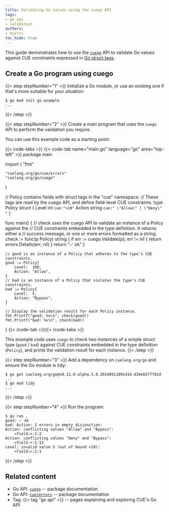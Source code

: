 ```yaml
---
title: Validating Go values using the cuego API
tags:
- go api
- validation
authors:
- myitcv
toc_hide: true
---
```


This guide demonstrates how to use the
[`cuego`](https://pkg.go.dev/cuelang.org/go/cuego#section-documentation)
API to validate Go values against CUE constraints expressed in
[Go struct tags](https://go.dev/ref/spec#Struct_types).

## Create a Go program using cuego

{{< step stepNumber="1" >}}
Initialize a Go module, or use an existing one if that's more suitable for your situation:

```text { title="TERMINAL" type="terminal" codeToCopy="Z28gbW9kIGluaXQgZ28uZXhhbXBsZQ==" }
$ go mod init go.example
...
```
{{< /step >}}

{{< step stepNumber="2" >}}
Create a main program that uses the `cuego` API to perform the validation you require.

You can use this example code as a starting point:

{{< code-tabs >}}
{{< code-tab name="main.go" language="go" area="top-left" >}}
package main

import (
	"fmt"

	"cuelang.org/go/cue/errors"
	"cuelang.org/go/cuego"
)

// Policy contains fields with struct tags in the "cue" namespace.
// These tags are read by the cuego API, and define field-level CUE constraints.
type Policy struct {
	Level  int    `cue:">10"`
	Action string `cue:" \"Allow\" | \"Deny\" "`
}

func main() {
	// check uses the cuego API to validate an instance of a Policy against the
	// CUE constraints embedded in the type definition. It returns either a
	// success message, or one or more errors formatted as a string.
	check := func(p Policy) string {
		if err := cuego.Validate(p); err != nil {
			return errors.Details(err, nil)
		}
		return "✅ ok"
	}

	// good is an instance of a Policy that adheres to the type's CUE constraints.
	good := Policy{
		Level:  100,
		Action: "Allow",
	}
	// bad is an instance of a Policy that violates the type's CUE constraints.
	bad := Policy{
		Level:  5,
		Action: "Bypass",
	}

	// Display the validation result for each Policy instance.
	fmt.Printf("good: %v\n", check(good))
	fmt.Printf("bad: %v\n", check(bad))
}
{{< /code-tab >}}{{< /code-tabs >}}

This example code uses `cuego`
to check two instances of a simple struct type (`good` / `bad`)
against CUE constraints embedded in the type definition (`Policy`),
and prints the validation result for each instance.
{{< /step >}}

{{< step stepNumber="3" >}}
Add a dependency on `cuelang.org/go` and ensure the Go module is tidy:

```text { title="TERMINAL" type="terminal" codeToCopy="Z28gZ2V0IGN1ZWxhbmcub3JnL2dvQHYwLjExLjAtYWxwaGEuMS4wLjIwMjQwOTExMDkxNDE2LWQzNGViNTc3ZjgyZApnbyBtb2QgdGlkeQ==" }
$ go get cuelang.org/go@v0.11.0-alpha.1.0.20240911091416-d34eb577f82d
...
$ go mod tidy
...
```
{{< /step >}}


{{< step stepNumber="4" >}}
Run the program:

```text { title="TERMINAL" type="terminal" codeToCopy="Z28gcnVuIC4=" }
$ go run .
good: ✅ ok
bad: Action: 2 errors in empty disjunction:
Action: conflicting values "Allow" and "Bypass":
    <field:>:1:2
Action: conflicting values "Deny" and "Bypass":
    <field:>:1:12
Level: invalid value 5 (out of bound >10):
    <field:>:1:1

```
{{< /step >}}

## Related content

- Go API: [`cuego`](https://pkg.go.dev/cuelang.org/go/cuego#section-documentation) -- package documentation
- Go API: [`cue/errors`](https://pkg.go.dev/cuelang.org/go/cue/errors#section-documentation) -- package documentation
- Tag: {{< tag "go api" >}} -- pages explaining and exploring CUE's Go API

